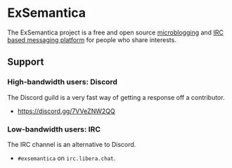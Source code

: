 # ExSemantica

The ExSemantica project is a free and open source [microblogging][microblogging] and [IRC based messaging platform][irc-based-messaging-platform] for people who share interests.

## Support

### High-bandwidth users: Discord

The Discord guild is a very fast way of getting a response off a contributor.

- https://discord.gg/7VVeZNW2QQ

### Low-bandwidth users: IRC

The IRC channel is an alternative to Discord.

- `#exsemantica` on `irc.libera.chat`.

[microblogging]: https://en.wikipedia.org/wiki/Microblogging
[irc-based-messaging-platform]: https://en.wikipedia.org/wiki/Internet_Relay_Chat
